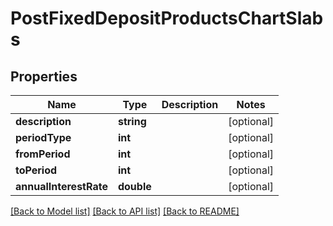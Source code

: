 # PostFixedDepositProductsChartSlabs

## Properties
Name | Type | Description | Notes
------------ | ------------- | ------------- | -------------
**description** | **string** |  | [optional] 
**periodType** | **int** |  | [optional] 
**fromPeriod** | **int** |  | [optional] 
**toPeriod** | **int** |  | [optional] 
**annualInterestRate** | **double** |  | [optional] 

[[Back to Model list]](../../README.md#documentation-for-models) [[Back to API list]](../../README.md#documentation-for-api-endpoints) [[Back to README]](../../README.md)

